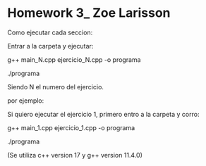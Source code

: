 # Homework 3_ Zoe Larisson
Como ejecutar cada seccion:

Entrar a la carpeta y ejecutar:

g++ main_N.cpp ejercicio_N.cpp -o programa

./programa

Siendo N el numero del ejercicio.

por ejemplo:

Si quiero ejecutar el ejercicio 1, primero entro a la carpeta y corro:

g++ main_1.cpp ejercicio_1.cpp -o programa

./programa

(Se utiliza c++ version 17 y g++ version 11.4.0)
